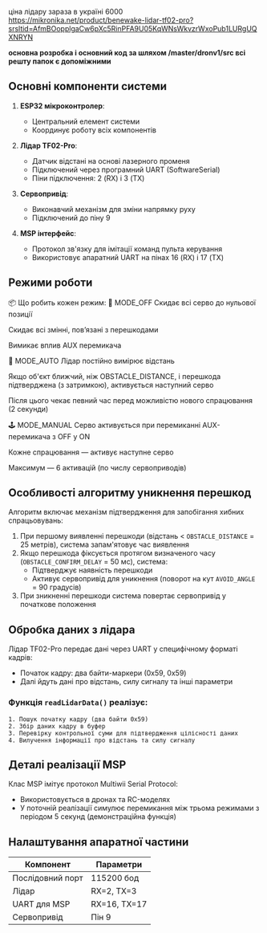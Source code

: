 ціна лідару зараза в україні 6000
https://mikronika.net/product/benewake-lidar-tf02-pro?srsltid=AfmBOopplgaCw6pXc5RinPFA9U05KqWNsWkvzrWxoPub1LURgUQXNRYN


**основна розробка і основний код за шляхом /master/dronv1/src
всі решту папок є допоміжними**
## Основні компоненти системи

1. **ESP32 мікроконтролер**: 
   * Центральний елемент системи
   * Координує роботу всіх компонентів

2. **Лідар TF02-Pro**: 
   * Датчик відстані на основі лазерного променя
   * Підключений через програмний UART (SoftwareSerial)
   * Піни підключення: 2 (RX) і 3 (TX)

3. **Сервопривід**: 
   * Виконавчий механізм для зміни напрямку руху
   * Підключений до піну 9

4. **MSP інтерфейс**: 
   * Протокол зв'язку для імітації команд пульта керування
   * Використовує апаратний UART на пінах 16 (RX) і 17 (TX)

## Режими роботи
📦 Що робить кожен режим:
🔌 MODE_OFF
Скидає всі серво до нульової позиції

Скидає всі змінні, пов’язані з перешкодами

Вимикає вплив AUX перемикача

🤖 MODE_AUTO
Лідар постійно вимірює відстань

Якщо об'єкт ближчий, ніж OBSTACLE_DISTANCE, і перешкода підтверджена (з затримкою), активується наступний серво

Після цього чекає певний час перед можливістю нового спрацювання (2 секунди)

🕹 MODE_MANUAL
Серво активується при перемиканні AUX-перемикача з OFF у ON

Кожне спрацювання — активує наступне серво

Максимум — 6 активацій (по числу сервоприводів)


## Особливості алгоритму уникнення перешкод

Алгоритм включає механізм підтвердження для запобігання хибних спрацьовувань:

1. При першому виявленні перешкоди (відстань < `OBSTACLE_DISTANCE` = 25 метрів), система запам'ятовує час виявлення
2. Якщо перешкода фіксується протягом визначеного часу (`OBSTACLE_CONFIRM_DELAY` = 50 мс), система:
   * Підтверджує наявність перешкоди
   * Активує сервопривід для уникнення (поворот на кут `AVOID_ANGLE` = 90 градусів)
3. При зникненні перешкоди система повертає сервопривід у початкове положення

## Обробка даних з лідара

Лідар TF02-Pro передає дані через UART у специфічному форматі кадрів:
- Початок кадру: два байти-маркери (0x59, 0x59)
- Далі йдуть дані про відстань, силу сигналу та інші параметри

### Функція `readLidarData()` реалізує:

```
1. Пошук початку кадру (два байти 0x59)
2. Збір даних кадру в буфер
3. Перевірку контрольної суми для підтвердження цілісності даних
4. Вилучення інформації про відстань та силу сигналу
```

## Деталі реалізації MSP

Клас MSP імітує протокол Multiwii Serial Protocol:
- Використовується в дронах та RC-моделях
- У поточній реалізації симулює перемикання між трьома режимами з періодом 5 секунд (демонстраційна функція)

## Налаштування апаратної частини

| Компонент | Параметри |
|-----------|-----------|
| Послідовний порт | 115200 бод |
| Лідар | RX=2, TX=3 |
| UART для MSP | RX=16, TX=17 |
| Сервопривід | Пін 9 |
